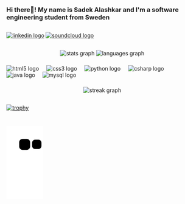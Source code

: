 

<h3 align="left">Hi there👋! My name is Sadek Alashkar and I'm a software engineering student from Sweden </h3>
<h2></h2>

###
<!-- Links -->
<div align="left">
  <a href="https://www.linkedin.com/in/sadek-a-468603314?utm_source=share&utm_campaign=share_via&utm_content=profile&utm_medium=android_app" target="_blank">
    <img src="https://img.shields.io/static/v1?message=LinkedIn&logo=linkedin&label=&color=2A5298&logoColor=white&labelColor=&style=for-the-badge" height="35" alt="linkedin logo" /></a> <a href="https://soundcloud.com/sadek-ashkar?ref=clipboard&p=a&c=1&si=1d8d6c7f94434575993fcd186a325a5a&utm_source=clipboard&utm_medium=text&utm_campaign=social_sharing" target="_blank">
    <img src="https://img.shields.io/static/v1?message=SoundCloud&logo=soundcloud&label=&color=333333&logoColor=white&labelColor=&style=for-the-badge" height="35" alt="soundcloud logo" /></a>
</div>
<h2></h2>

###
<!-- GitHub Stats and most used language -->

<div align="center">
  <img src="https://github-readme-stats.vercel.app/api?username=Ashkar99&hide_title=false&hide_rank=false&show_icons=true&include_all_commits=true&count_private=true&disable_animations=false&theme=monokai&locale=en&hide_border=false" height="150" alt="stats graph"  />
  <img src="https://github-readme-stats.vercel.app/api/top-langs?username=ashkar9&locale=en&hide_title=false&layout=compact&card_width=320&langs_count=6&theme=monokai&hide_border=false" height="150" alt="languages graph"  />
</div>

###
<!-- Programming language logos -->

<div align="left">
  <img src="https://cdn.jsdelivr.net/gh/devicons/devicon/icons/html5/html5-original.svg" height="30" alt="html5 logo"  />
  <img width="12" />
  <img src="https://cdn.jsdelivr.net/gh/devicons/devicon/icons/css3/css3-original.svg" height="30" alt="css3 logo"  />
  <img width="12" />
  <img src="https://cdn.jsdelivr.net/gh/devicons/devicon/icons/python/python-original.svg" height="30" alt="python logo"  />
  <img width="12" />
  <img src="https://cdn.jsdelivr.net/gh/devicons/devicon/icons/csharp/csharp-original.svg" height="30" alt="csharp logo"  />
  <img width="12" />
  <img src="https://cdn.jsdelivr.net/gh/devicons/devicon/icons/java/java-original.svg" height="30" alt="java logo"  />
  <img width="12" />
  <img src="https://cdn.jsdelivr.net/gh/devicons/devicon/icons/mysql/mysql-original.svg" height="30" alt="mysql logo"  />
</div>

###
<!-- Streaks --> 

<div align="center">
  <img src="https://streak-stats.demolab.com?user=ashkar99&locale=en&mode=daily&theme=monokai&hide_border=false&border_radius=5&order=3" height="220" alt="streak graph"  />
</div>

<h2></h2>

###
<!-- Trophies -->
[![trophy](https://github-profile-trophy.vercel.app/?username=ashkar99&theme=monokai)](https://github.com/ashkar99/github-profile-trophy)

### 
<br clear="both">
<img src="https://raw.githubusercontent.com/ashkar99/ashkar99/output/github-contribution-grid-snake.svg" alt="Snake animation" /> 


<!--
**ashkar99/ashkar99** is a ✨ _special_ ✨ repository because its `README.md` (this file) appears on your GitHub profile.

Here are some ideas to get you started:

- 🔭 I’m currently working on ...
- 🌱 I’m currently learning ...
- 👯 I’m looking to collaborate on ...
- 🤔 I’m looking for help with ...
- 💬 Ask me about ...
- 📫 How to reach me: ...
- 😄 Pronouns: ...
- ⚡ Fun fact: ...
-->
